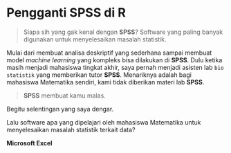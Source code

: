 Pengganti SPSS di R
================

> Siapa sih yang gak kenal dengan **SPSS**? Software yang paling banyak
> digunakan untuk menyelesaikan masalah statistik.

Mulai dari membuat analisa deskriptif yang sederhana sampai membuat
model *machine learning* yang kompleks bisa dilakukan di **SPSS**. Dulu
ketika masih menjadi mahasiswa tingkat akhir, saya pernah menjadi
asisten lab `bio statistik` yang memberikan tutor **SPSS**. Menariknya
adalah bagi mahasiswa Matematika sendiri, kami tidak diberikan materi
lab **SPSS**.

> **SPSS** membuat kamu malas.

Begitu selentingan yang saya dengar.

Lalu software apa yang dipelajari oleh mahasiswa Matematika untuk
menyelesaikan masalah statistik terkait data?

**Microsoft Excel**

